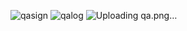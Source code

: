 ![qasign](https://github.com/user-attachments/assets/a09827c3-1528-46d1-ac4a-04647dbe481a)
![qalog](https://github.com/user-attachments/assets/bd0c3a77-fce5-455c-a1b9-8deb22cbebae)
![Uploading qa.png…]()
